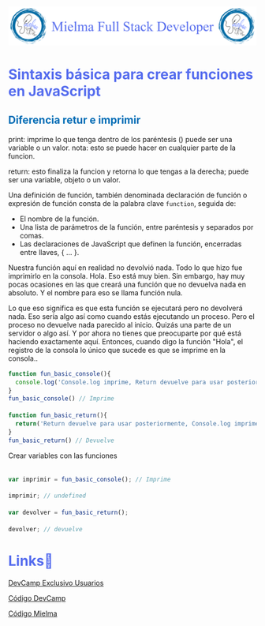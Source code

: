 ![Logo Mielma](Logo/Logo_Encabezado.png)

# <b><font color="#556CEE">Sintaxis básica para crear funciones en JavaScript</font></b>

## <b><font color="#006cb5">Diferencia retur e imprimir</font></b>

print: imprime lo que tenga dentro de los paréntesis () puede ser una variable o un valor. nota: esto se puede hacer en cualquier parte de la funcion.  

return: esto finaliza la funcion y retorna lo que tengas a la derecha; puede ser una variable, objeto o un valor.



Una definición de función, también denominada declaración de función o expresión de función consta de la palabra clave `function`, seguida de:

+ El nombre de la función.
+ Una lista de parámetros de la función, entre paréntesis y separados por comas.
+ Las declaraciones de JavaScript que definen la función, encerradas entre llaves, { ... }.


Nuestra función aquí en realidad no devolvió nada. Todo lo que hizo fue imprimirlo en la consola. Hola. Eso está muy bien. Sin embargo, hay muy pocas ocasiones en las que creará una función que no devuelva nada en absoluto. Y el nombre para eso se llama función nula.


Lo que eso significa es que esta función se ejecutará pero no devolverá nada. Eso sería algo así como cuando estás ejecutando un proceso. Pero el proceso no devuelve nada parecido al inicio. Quizás una parte de un servidor o algo así. Y por ahora no tienes que preocuparte por qué está haciendo exactamente aquí. Entonces, cuando digo la función "Hola", el registro de la consola lo único que sucede es que se imprime en la consola..

```js
function fun_basic_console(){
  console.log('Console.log imprime, Return devuelve para usar posteriormente, ')
}
fun_basic_console() // Imprime

function fun_basic_return(){
  return('Return devuelve para usar posteriormente, Console.log imprime')
}
fun_basic_return() // Devuelve
```
Crear variables con las funciones
```js

var imprimir = fun_basic_console(); // Imprime

imprimir; // undefined

var devolver = fun_basic_return();

devolver; // devuelve

```



<!-- ## <b><font color="#006cb5">Coding Exercise</font></b>
```js
```
Resultado:
```js
``` -->


# <b><font color="#556CEE">Links🔗</font></b>

[DevCamp Exclusivo Usuarios](https://basque.devcamp.com/pt-full-stack-development-javascript-python-react/guide/section-introduction-introduction-javascript-functions)  

[Código DevCamp](https://github.com/rails-camp/javascript-programming/blob/master/section_d_01_function_syntax.js)

[Código Mielma](https://codepen.io/ElizabethMaranon/pen/bGyqzPN)